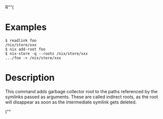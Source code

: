 R""(

# Examples

  ```console
  $ readlink foo
  /nix/store/xxx
  $ nix add-root foo
  $ nix-store -q --roots /nix/store/xxx
  .../foo -> /nix/store/xxx
  ```

# Description

This command adds garbage collector root to the paths referenced by the symlinks passed as arguments.
These are called indirect roots, as the root will disappear as soon as the intermediate symlink gets deleted.

)""
